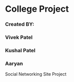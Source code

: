 <h1>College Project</h1>
<h3>Created BY:</h3><h3>Vivek Patel</h3><h3>Kushal Patel</h3><h3>Aaryan</h3>


<p>Social Networking Site Project</p>
